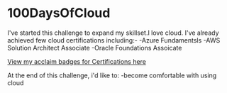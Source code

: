 # 100DaysOfCloud

I've started this challenge to expand my skillset.I love cloud. I've already achieved few cloud certifications including:-
-Azure Fundamentsls
-AWS Solution Architect Associate
-Oracle Foundations Assoicate

[View my acclaim badges for Certifications here](https://www.credly.com/users/jaya-madala)

At the end of this challenge, i'd like to:
-become comfortable with using cloud
